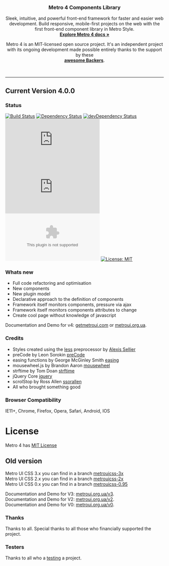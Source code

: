 <p align="center">
  <a href="https://metroui.org.ua/v4/">
    <img src="https://metroui.org.ua/images/logo4.png" alt="">
  </a>

  <h3 align="center">Metro 4 Components Library</h3>

  <p align="center">
    Sleek, intuitive, and powerful front-end framework for faster and easier web development.
 Build responsive, mobile-first projects on the web with the first front-end component library in Metro Style.
    <br>
    <a href="https://metroui.org.ua/v4/"><strong>Explore Metro 4 docs »</strong></a>
  </p>
</p>

<p align="center">
Metro 4 is an MIT-licensed open source project. 
It's an independent project with its ongoing development made possible entirely thanks to the support by these
<br>
<a href="https://github.com/Pro-Club/MetroCL/blob/master/BACKERS.md"><strong>awesome Backers</strong></a>.
</p>

<br>
<hr>
 
## Current Version 4.0.0

### Status
[![Build Status](https://api.travis-ci.org/Pro-Club/MetroCL.svg?branch=master)](https://travis-ci.org/Pro-Club/MetroCL)
[![Dependency Status](https://david-dm.org/Pro-Club/MetroCL/status.svg)](https://david-dm.org/Pro-Club/MetroCL)
[![devDependency Status](https://david-dm.org/Pro-Club/MetroCL/dev-status.svg)](https://david-dm.org/Pro-Club/MetroCL?type=dev)
[![CSS gzip size](http://img.badgesize.io/Pro-Club/MetroCL/master/build/css/metro-all.min.css?compression=gzip&label=CSS+gzip)](https://github.com/Pro-Club/MetroCL/blob/master/build/css/metro-all.min.css)
[![JS gzip size](http://img.badgesize.io/Pro-Club/MetroCL/master/build/js/metro.min.js?compression=gzip&label=JS+gzip)](https://github.com/Pro-Club/MetroCL/blob/master/build/js/metro.min.js)
[![Icons gzip size](http://img.badgesize.io/Pro-Club/MetroCL/master/build/mif/metro.woff?compression=gzip&label=Icons+gzip)](https://github.com/Pro-Club/MetroCL/tree/master/build/mif)
[![License: MIT](https://img.shields.io/badge/License-MIT-blue.svg?style=flat)](https://opensource.org/licenses/MIT)

### Whats new
+ Full code refactoring and optimisation
+ New components
+ New plugin model
+ Declarative approach to the definition of components
+ Framework itself monitors components, pressure via ajax
+ Framework itself monitors components attributes to change
+ Create cool page without knowledge of javascript

 Documentation and Demo for v4: [getmetroui.com](https://getmetroui.com/) or [metroui.org.ua](https://metroui.org.ua/).   

### Credits
- Styles created using the [less](http://lesscss.org) preprocessor by  [Alexis Sellier](https://github.com/cloudhead)
- preCode by Leon Sorokin [preCode](https://github.com/leeoniya/preCode.js)
- easing functions by George McGinley Smith [easing](http://gsgd.co.uk/sandbox/jquery/easing/)
- mousewheel.js by Brandon Aaron [mousewheel](http://brandonaaron.net)
- strftime by Tom Doan [strftime](https://github.com/thdoan/strftime)
- jQuery Core [jquery](https://jquery.com/)
- scrolStop by Ross Allen [ssorallen](https://github.com/ssorallen)
- All who brought something good 

### Browser Compatibility
IE11+, Chrome, Firefox, Opera, Safari, Android, IOS

# License
Metro 4 has [MIT License](http://metroui.org.ua/license.html)

## Old version
Metro UI CSS 3.x you can find in a branch [metrouicss-3x](https://github.com/olton/Metro-UI-CSS/tree/metrouicss-3x)     
Metro UI CSS 2.x you can find in a branch [metrouicss-2x](https://github.com/olton/Metro-UI-CSS/tree/metrouicss-2x)     
Metro UI CSS 0.x you can find in a branch [metrouicss-0.95](https://github.com/olton/Metro-UI-CSS/tree/metrouicss-0.95) 

 Documentation and Demo for V3: [metroui.org.ua/v3](https://metroui.org.ua/v3/).   
 Documentation and Demo for V2: [metroui.org.ua/v2](https://metroui.org.ua/v2/).   
 Documentation and Demo for V0: [metroui.org.ua/v0](https://metroui.org.ua/v0/).   

### Thanks
Thanks to all. Special thanks to all those who financially supported the project.    

### Testers
Thanks to all who a [testing](https://github.com/Pro-Club/MetroCL/blob/master/TESTERS.md) a project. 

